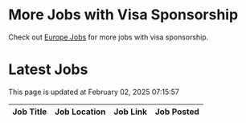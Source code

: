 # More Jobs with Visa Sponsorship

Check out [Europe Jobs](https://github.com/sureshparimi/europejobs#latest-jobs) for more jobs with visa sponsorship.

# Latest Jobs

This page is updated at February 02, 2025 07:15:57

| Job Title | Job Location | Job Link | Job Posted |
| --- | --- | --- | --- |
